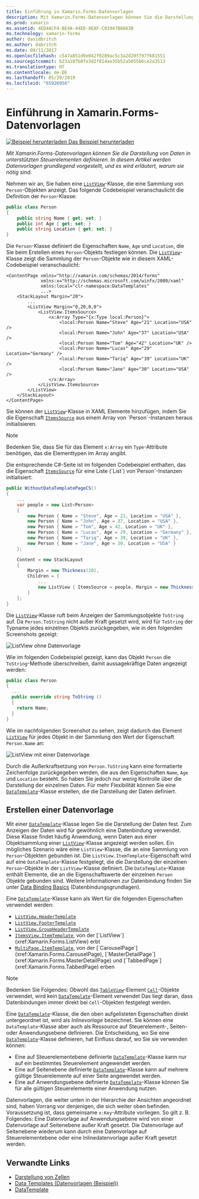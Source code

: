 ```yaml
---
title: Einführung in Xamarin.Forms-Datenvorlagen
description: Mit Xamarin.Forms-Datenvorlagen können Sie die Darstellung von Daten in unterstützten Steuerelementen definieren. In diesem Artikel werden Datenvorlagen grundlegend vorgestellt, und es wird erläutert, warum sie nötig sind.
ms.prod: xamarin
ms.assetid: 4ED4ACF4-BE4A-44ED-8EAF-C03947B8663B
ms.technology: xamarin-forms
author: davidbritch
ms.author: dabritch
ms.date: 09/11/2017
ms.openlocfilehash: c547a851d9e042f0289ac5c3a2d20ff97f681551
ms.sourcegitcommit: b23a107b0fe3d2f814ae35b52a5855b6ce2a3513
ms.translationtype: HT
ms.contentlocale: de-DE
ms.lasthandoff: 05/20/2019
ms.locfileid: "65926956"
---
```

# <a name="introduction-to-xamarinforms-data-templates"></a>Einführung in Xamarin.Forms-Datenvorlagen

[![Beispiel herunterladen](~/media/shared/download.png) Das Beispiel herunterladen](https://developer.xamarin.com/samples/xamarin-forms/Templates/DataTemplates/)

_Mit Xamarin.Forms-Datenvorlagen können Sie die Darstellung von Daten in unterstützten Steuerelementen definieren. In diesem Artikel werden Datenvorlagen grundlegend vorgestellt, und es wird erläutert, warum sie nötig sind._

Nehmen wir an, Sie haben eine [`ListView`](xref:Xamarin.Forms.ListView)-Klasse, die eine Sammlung von `Person`-Objekten anzeigt. Das folgende Codebeispiel veranschaulicht die Definition der `Person`-Klasse:

```csharp
public class Person
{
    public string Name { get; set; }
    public int Age { get; set; }
    public string Location { get; set; }
}
```

Die `Person`-Klasse definiert die Eigenschaften `Name`, `Age` und `Location`, die Sie beim Erstellen eines `Person`-Objekts festlegen können. Die [`ListView`](xref:Xamarin.Forms.ListView)-Klasse zeigt die Sammlung der `Person`-Objekte wie in diesem XAML-Codebeispiel veranschaulicht:

```xaml
<ContentPage xmlns="http://xamarin.com/schemas/2014/forms"
             xmlns:x="http://schemas.microsoft.com/winfx/2009/xaml"
             xmlns:local="clr-namespace:DataTemplates"
             ...>
    <StackLayout Margin="20">
        ...
        <ListView Margin="0,20,0,0">
            <ListView.ItemsSource>
                <x:Array Type="{x:Type local:Person}">
                    <local:Person Name="Steve" Age="21" Location="USA" />
                    <local:Person Name="John" Age="37" Location="USA" />
                    <local:Person Name="Tom" Age="42" Location="UK" />
                    <local:Person Name="Lucas" Age="29" Location="Germany" />
                    <local:Person Name="Tariq" Age="39" Location="UK" />
                    <local:Person Name="Jane" Age="30" Location="USA" />
                </x:Array>
            </ListView.ItemsSource>
        </ListView>
    </StackLayout>
</ContentPage>
```

Sie können der [`ListView`](xref:Xamarin.Forms.ListView)-Klasse in XAML Elemente hinzufügen, indem Sie die Eigenschaft [`ItemsSource`](xref:Xamarin.Forms.ItemsView`1.ItemsSource) aus einem Array von `Person`-Instanzen heraus initialisieren.

> [!NOTE]
> Bedenken Sie, dass Sie für das Element `x:Array` ein `Type`-Attribute benötigen, das die Elementtypen im Array angibt.

Die entsprechende C#-Seite ist im folgenden Codebeispiel enthalten, das die Eigenschaft [`ItemsSource`](xref:Xamarin.Forms.ItemsView`1.ItemsSource) für eine Liste (`List`) von`Person`-Instanzen initialisiert:

```csharp
public WithoutDataTemplatePageCS()
{
    ...
    var people = new List<Person>
    {
        new Person { Name = "Steve", Age = 21, Location = "USA" },
        new Person { Name = "John", Age = 37, Location = "USA" },
        new Person { Name = "Tom", Age = 42, Location = "UK" },
        new Person { Name = "Lucas", Age = 29, Location = "Germany" },
        new Person { Name = "Tariq", Age = 39, Location = "UK" },
        new Person { Name = "Jane", Age = 30, Location = "USA" }
    };

    Content = new StackLayout
    {
        Margin = new Thickness(20),
        Children = {
            ...
            new ListView { ItemsSource = people, Margin = new Thickness(0, 20, 0, 0) }
        }
    };
}
```

Die [`ListView`](xref:Xamarin.Forms.ListView)-Klasse ruft beim Anzeigen der Sammlungsobjekte `ToString` auf. Da `Person.ToString` nicht außer Kraft gesetzt wird, wird für `ToString` der Typname jedes einzelnen Objekts zurückgegeben, wie in den folgenden Screenshots gezeigt:

![](introduction-images/no-data-template.png "ListView ohne Datenvorlage")

Wie im folgenden Codebeispiel gezeigt, kann das Objekt `Person` die `ToString`-Methode überschreiben, damit aussagekräftige Daten angezeigt werden:

```csharp
public class Person
{
  ...
  public override string ToString ()
  {
    return Name;
  }
}
```

Wie im nachfolgenden Screenshot zu sehen, zeigt dadurch das Element [`ListView`](xref:Xamarin.Forms.ListView) für jedes Objekt in der Sammlung den Wert der Eigenschaft `Person.Name` an:

![](introduction-images/override-tostring.png "ListView mit einer Datenvorlage")

Durch die Außerkraftsetzung von `Person.ToString` kann eine formatierte Zeichenfolge zurückgegeben werden, die aus den Eigenschaften `Name`, `Age` und `Location` besteht. So haben Sie jedoch nur wenig Kontrolle über die Darstellung der einzelnen Daten. Für mehr Flexibilität können Sie eine [`DataTemplate`](xref:Xamarin.Forms.DataTemplate)-Klasse erstellen, die die Darstellung der Daten definiert.

## <a name="creating-a-datatemplate"></a>Erstellen einer Datenvorlage

Mit einer [`DataTemplate`](xref:Xamarin.Forms.DataTemplate)-Klasse legen Sie die Darstellung der Daten fest. Zum Anzeigen der Daten wird für gewöhnlich eine Datenbindung verwendet. Diese Klasse findet häufig Anwendung, wenn Daten aus einer Objektsammlung einer [`ListView`](xref:Xamarin.Forms.ListView)-Klasse angezeigt werden sollen. Ein mögliches Szenario wäre eine `ListView`-Klasse, die an eine Sammlung von `Person`-Objekten gebunden ist. Die `ListView.ItemTemplate`-Eigenschaft wird auf eine `DataTemplate`-Klasse festgelegt, die die Darstellung der einzelnen `Person`-Objekte in der `ListView`-Klasse definiert. Die `DataTemplate`-Klasse enthält Elemente, die an die Eigenschaftswerte der einzelnen `Person` Objekte gebunden sind. Weitere Informationen zur Datenbindung finden Sie unter [Data Binding Basics](~/xamarin-forms/xaml/xaml-basics/data-binding-basics.md) (Datenbindungsgrundlagen).

Eine [`DataTemplate`](xref:Xamarin.Forms.DataTemplate)-Klasse kann als Wert für die folgenden Eigenschaften verwendet werden:

- [`ListView.HeaderTemplate`](xref:Xamarin.Forms.ListView.HeaderTemplate)
- [`ListView.FooterTemplate`](xref:Xamarin.Forms.ListView.FooterTemplate)
- [`ListView.GroupHeaderTemplate`](xref:Xamarin.Forms.ListView.GroupHeaderTemplate)
- [`ItemsView.ItemTemplate`](xref:Xamarin.Forms.ItemsView`1), von der [`ListView`](xref:Xamarin.Forms.ListView) erbt
- [`MultiPage.ItemTemplate`](xref:Xamarin.Forms.MultiPage`1), von der [`CarouselPage`](xref:Xamarin.Forms.CarouselPage), [`MasterDetailPage`](xref:Xamarin.Forms.MasterDetailPage) und [`TabbedPage`](xref:Xamarin.Forms.TabbedPage) erben

> [!NOTE]
> Bedenken Sie Folgendes: Obwohl das [`TableView`](xref:Xamarin.Forms.TableView)-Element [`Cell`](xref:Xamarin.Forms.Cell)-Objekte verwendet, wird kein [`DataTemplate`](xref:Xamarin.Forms.DataTemplate)-Element verwendet Das liegt daran, dass Datenbindungen immer direkt bei `Cell`-Objekten festgelegt werden.

Eine [`DataTemplate`](xref:Xamarin.Forms.DataTemplate)-Klasse, die den oben aufgelisteten Eigenschaften direkt untergeordnet ist, wird als *Inlinevorlage* bezeichnet. Sie können eine `DataTemplate`-Klasse aber auch als Ressource auf Steuerelement-, Seiten- oder Anwendungsebene definieren. Die Entscheidung, wo Sie eine [`DataTemplate`](xref:Xamarin.Forms.DataTemplate)-Klasse definieren, hat Einfluss darauf, wo Sie sie verwenden können:

- Eine auf Steuerelementebene definierte [`DataTemplate`](xref:Xamarin.Forms.DataTemplate)-Klasse kann nur auf ein bestimmtes Steuerelement angewendet werden.
- Eine auf Seitenebene definierte [`DataTemplate`](xref:Xamarin.Forms.DataTemplate)-Klasse kann auf mehrere gültige Steuerelemente auf einer Seite angewendet werden.
- Eine auf Anwendungsebene definierte [`DataTemplate`](xref:Xamarin.Forms.DataTemplate)-Klasse können Sie für alle gültigen Steuerelemente einer Anwendung nutzen.

Datenvorlagen, die weiter unten in der Hierarchie der Ansichten angeordnet sind, haben Vorrang vor denjenigen, die sich weiter oben befinden. Voraussetzung ist, dass gemeinsame `x:Key`-Attribute vorliegen. So gilt z. B. Folgendes: Eine Datenvorlage auf Anwendungsebene wird von einer Datenvorlage auf Seitenebene außer Kraft gesetzt. Die Datenvorlage auf Seitenebene wiederum kann durch eine Datenvorlage auf Steuerelementebene oder eine Inlinedatenvorlage außer Kraft gesetzt werden.


## <a name="related-links"></a>Verwandte Links

- [Darstellung von Zellen](~/xamarin-forms/user-interface/listview/customizing-cell-appearance.md)
- [Data Templates (Datenvorlagen (Beispiel))](https://developer.xamarin.com/samples/xamarin-forms/Templates/DataTemplates/)
- [DataTemplate](xref:Xamarin.Forms.DataTemplate)
